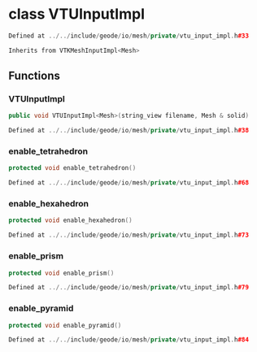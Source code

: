 # class VTUInputImpl

```cpp
Defined at ../../include/geode/io/mesh/private/vtu_input_impl.h#33
```

```cpp
Inherits from VTKMeshInputImpl<Mesh>
```



## Functions

### VTUInputImpl

```cpp
public void VTUInputImpl<Mesh>(string_view filename, Mesh & solid)
```

```cpp
Defined at ../../include/geode/io/mesh/private/vtu_input_impl.h#38
```

### enable_tetrahedron

```cpp
protected void enable_tetrahedron()
```

```cpp
Defined at ../../include/geode/io/mesh/private/vtu_input_impl.h#68
```

### enable_hexahedron

```cpp
protected void enable_hexahedron()
```

```cpp
Defined at ../../include/geode/io/mesh/private/vtu_input_impl.h#73
```

### enable_prism

```cpp
protected void enable_prism()
```

```cpp
Defined at ../../include/geode/io/mesh/private/vtu_input_impl.h#79
```

### enable_pyramid

```cpp
protected void enable_pyramid()
```

```cpp
Defined at ../../include/geode/io/mesh/private/vtu_input_impl.h#84
```



